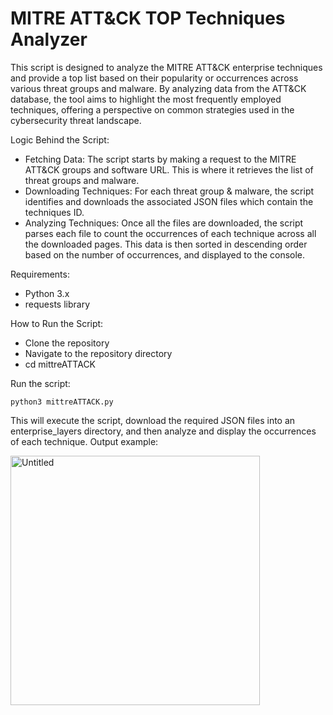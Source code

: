 # MITRE ATT&CK TOP Techniques Analyzer
This script is designed to analyze the MITRE ATT&CK enterprise techniques and provide a top list based on their popularity or occurrences across various threat groups and malware. By analyzing data from the ATT&CK database, the tool aims to highlight the most frequently employed techniques, offering a perspective on common strategies used in the cybersecurity threat landscape.

Logic Behind the Script:
- Fetching Data: The script starts by making a request to the MITRE ATT&CK groups and software URL. This is where it retrieves the list of threat groups and malware.
- Downloading Techniques: For each threat group & malware, the script identifies and downloads the associated JSON files which contain the techniques ID.
- Analyzing Techniques: Once all the files are downloaded, the script parses each file to count the occurrences of each technique across all the downloaded pages. This data is then sorted in descending order based on the number of occurrences, and displayed to the console.

Requirements:
- Python 3.x
- requests library

How to Run the Script:
- Clone the repository
- Navigate to the repository directory
- cd mittreATTACK

Run the script:
```
python3 mittreATTACK.py
```

This will execute the script, download the required JSON files into an enterprise_layers directory, and then analyze and display the occurrences of each technique. Output example:





<img width="399" alt="Untitled" src="https://github.com/semelnyk/mittreATTACK/assets/97104452/af0391ab-8e57-46a6-a72c-d67373e4e4aa">


